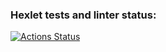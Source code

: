 ### Hexlet tests and linter status:
[![Actions Status](https://github.com/nikolayakhmetyanov/frontend-project-lvl3/workflows/hexlet-check/badge.svg)](https://github.com/nikolayakhmetyanov/frontend-project-lvl3/actions)